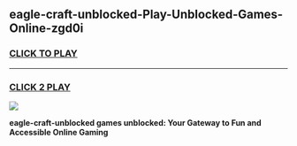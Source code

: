 
## eagle-craft-unblocked-Play-Unblocked-Games-Online-zgd0i
<h3>
<a href="https://premium76.site?title=eagle-craft-unblocked&ref=25A">CLICK TO PLAY</a></h3>
<hr>

<h3>
<a href="https://premium76.site?title=eagle-craft-unblocked&ref=25A">CLICK 2 PLAY</a>
  
</h3>

<a href="https://premium76.site?title=eagle-craft-unblocked&ref=25A"><img src="https://clearcache.store/games.png"></a>


**eagle-craft-unblocked games unblocked: Your Gateway to Fun and Accessible Online Gaming**
